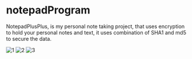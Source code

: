 # notepadProgram
NotepadPlusPlus, is my personal note taking project, that uses encryption to hold your personal notes and text, it uses combination of SHA1 and md5 to secure the data.

![1]("images/1.jpg")
![2]("images/2.jpg")
![3]("images/3.jpg")
